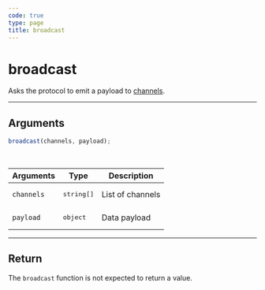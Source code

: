 ```yaml
---
code: true
type: page
title: broadcast
---
```


# broadcast

Asks the protocol to emit a payload to [channels](/core/2/guides/write-protocols/1-start-writing-protocols#channels).

---

## Arguments

```js
broadcast(channels, payload);
```

<br/>

| Arguments  | Type                | Description      |
| ---------- | ------------------- | ---------------- |
| `channels` | <pre>string[]</pre> | List of channels |
| `payload`  | <pre>object</pre>   | Data payload     |

---

## Return

The `broadcast` function is not expected to return a value.
